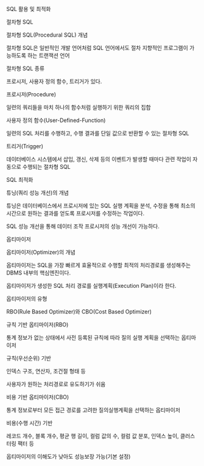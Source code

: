SQL 활용 및 최적화

절차형 SQL

절차형 SQL(Procedural SQL) 개념

절차형 SQL은 일반적인 개발 언어처럼 SQL 언어에서도 절차 지향적인 프로그램이 가능하도록 하는 트랜잭션 언어

절차형 SQL 종류

프로시저, 사용자 정의 함수, 트리거가 있다.

프로시저(Procedure)

일련의 쿼리들을 마치 하나의 함수처럼 실행하기 위한 쿼리의 집합

사용자 정의 함수(User-Defined-Function)

일련의 SQL 처리를 수행하고, 수행 결과를 단일 값으로 반환할 수 있는 절차형 SQL

트리거(Trigger)

데이터베이스 시스템에서 삽입, 갱신, 삭제 등의 이벤트가 발생할 때마다 관련 작업이 자동으로 수행되는 절차형 SQL

SQL 최적화

튜닝(쿼리 성능 개선)의 개념

튜닝은 데이터베이스에서 프로시저에 있는 SQL 실행 계획을 분석, 수정을 통해 최소의 시간으로 원하는 결과를 얻도록 프로시저를 수정하는 작업이다.

SQL 성능 개선을 통해 데이터 조작 프로시저의 성능 개선이 가능하다.

옵티마이저

옵티마이저(Optimizer)의 개념

옵티마이저는 SQL을 가장 빠르게 효율적으로 수행할 최적의 처리경로를 생성해주는 DBMS 내부의 핵심엔진이다.

옵티마이저가 생성한 SQL 처리 경로를 실행계획(Execution Plan)이라 한다.

옵티마이저의 유형

RBO(Rule Based Optimizer)와 CBO(Cost Based Optimizer)

규칙 기반 옵티마이저(RBO)

통계 정보가 없는 상태에서 사전 등록된 규칙에 따라 질의 실행 계획을 선택하는 옵티마이저

규칙(우선순위) 기반

인덱스 구조, 연산자, 조건절 형태 등

사용자가 원하는 처리경로로 유도하기가 쉬움

비용 기반 옵티마이저(CBO)

통계 정보로부터 모든 접근 경로를 고려한 질의실행계획을 선택하는 옵티마이저

비용(수행 시간) 기반

레코드 개수, 블록 개수, 평균 행 길이, 컬럼 값의 수, 컬럼 값 분포, 인덱스 높이, 클러스터링 팩터 등

옵티마이저의 이해도가 낮아도 성능보장 가능(기본 설정)